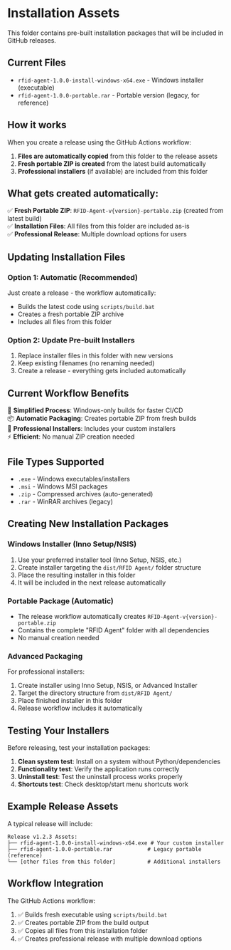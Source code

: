 # Installation Assets

This folder contains pre-built installation packages that will be included in GitHub releases.

## Current Files

- `rfid-agent-1.0.0-install-windows-x64.exe` - Windows installer (executable)
- `rfid-agent-1.0.0-portable.rar` - Portable version (legacy, for reference)

## How it works

When you create a release using the GitHub Actions workflow:

1. **Files are automatically copied** from this folder to the release assets
2. **Fresh portable ZIP is created** from the latest build automatically
3. **Professional installers** (if available) are included from this folder

## What gets created automatically:

✅ **Fresh Portable ZIP**: `RFID-Agent-v{version}-portable.zip` (created from latest build)  
✅ **Installation Files**: All files from this folder are included as-is  
✅ **Professional Release**: Multiple download options for users

## Updating Installation Files

### Option 1: Automatic (Recommended)

Just create a release - the workflow automatically:

- Builds the latest code using `scripts/build.bat`
- Creates a fresh portable ZIP archive
- Includes all files from this folder

### Option 2: Update Pre-built Installers

1. Replace installer files in this folder with new versions
2. Keep existing filenames (no renaming needed)
3. Create a release - everything gets included automatically

## Current Workflow Benefits

🚀 **Simplified Process**: Windows-only builds for faster CI/CD  
📦 **Automatic Packaging**: Creates portable ZIP from fresh builds  
🔧 **Professional Installers**: Includes your custom installers  
⚡ **Efficient**: No manual ZIP creation needed

## File Types Supported

- `.exe` - Windows executables/installers
- `.msi` - Windows MSI packages
- `.zip` - Compressed archives (auto-generated)
- `.rar` - WinRAR archives (legacy)

## Creating New Installation Packages

### Windows Installer (Inno Setup/NSIS)

1. Use your preferred installer tool (Inno Setup, NSIS, etc.)
2. Create installer targeting the `dist/RFID Agent/` folder structure
3. Place the resulting installer in this folder
4. It will be included in the next release automatically

### Portable Package (Automatic)

- The release workflow automatically creates `RFID-Agent-v{version}-portable.zip`
- Contains the complete "RFID Agent" folder with all dependencies
- No manual creation needed

### Advanced Packaging

For professional installers:

1. Create installer using Inno Setup, NSIS, or Advanced Installer
2. Target the directory structure from `dist/RFID Agent/`
3. Place finished installer in this folder
4. Release workflow includes it automatically

## Testing Your Installers

Before releasing, test your installation packages:

1. **Clean system test**: Install on a system without Python/dependencies
2. **Functionality test**: Verify the application runs correctly
3. **Uninstall test**: Test the uninstall process works properly
4. **Shortcuts test**: Check desktop/start menu shortcuts work

## Example Release Assets

A typical release will include:

```
Release v1.2.3 Assets:
├── rfid-agent-1.0.0-install-windows-x64.exe # Your custom installer
├── rfid-agent-1.0.0-portable.rar           # Legacy portable (reference)
└── [other files from this folder]          # Additional installers
```

## Workflow Integration

The GitHub Actions workflow:

1. ✅ Builds fresh executable using `scripts/build.bat`
2. ✅ Creates portable ZIP from the build output
3. ✅ Copies all files from this installation folder
4. ✅ Creates professional release with multiple download options
